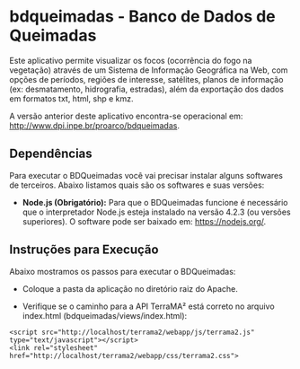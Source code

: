 # bdqueimadas - Banco de Dados de Queimadas

Este aplicativo permite visualizar os focos (ocorrência do fogo na vegetação) através de um Sistema de Informação Geográfica na Web, com opções de períodos, regiões de interesse, satélites, planos de informação (ex: desmatamento, hidrografia, estradas), além da exportação dos dados em formatos txt, html, shp e kmz.

A versão anterior deste aplicativo encontra-se operacional em: http://www.dpi.inpe.br/proarco/bdqueimadas.

## Dependências

Para executar o BDQueimadas você vai precisar instalar alguns softwares de terceiros. Abaixo listamos quais são os softwares e suas versões:

- **Node.js (Obrigatório):** Para que o BDQueimadas funcione é necessário que o interpretador Node.js esteja instalado na versão 4.2.3 (ou versões superiores). O software pode ser baixado em: https://nodejs.org/.

## Instruções para Execução

Abaixo mostramos os passos para executar o BDQueimadas:

- Coloque a pasta da aplicação no diretório raiz do Apache.

- Verifique se o caminho para a API TerraMA² está correto no arquivo index.html (bdqueimadas/views/index.html):

```
<script src="http://localhost/terrama2/webapp/js/terrama2.js" type="text/javascript"></script>
<link rel="stylesheet" href="http://localhost/terrama2/webapp/css/terrama2.css">
```
